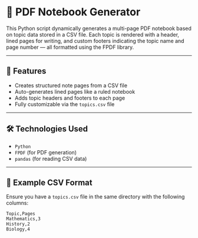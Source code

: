 # 📝 PDF Notebook Generator

This Python script dynamically generates a multi-page PDF notebook based on topic data stored in a CSV file. Each topic is rendered with a header, lined pages for writing, and custom footers indicating the topic name and page number — all formatted using the FPDF library.

---

## 🚀 Features

- Creates structured note pages from a CSV file
- Auto-generates lined pages like a ruled notebook
- Adds topic headers and footers to each page
- Fully customizable via the `topics.csv` file

---

## 🛠 Technologies Used

- `Python`
- `FPDF` (for PDF generation)
- `pandas` (for reading CSV data)

---

## 📄 Example CSV Format

Ensure you have a `topics.csv` file in the same directory with the following columns:

```csv
Topic,Pages
Mathematics,3
History,2
Biology,4
